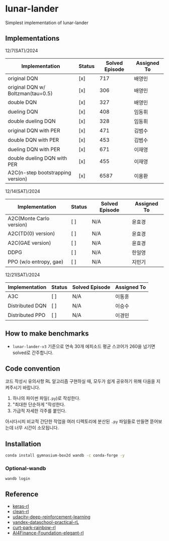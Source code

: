 # lunar-lander

Simplest implementation of lunar-lander

## Implementations

12/7(SAT)/2024

| Implementation                   | Status | Solved Episode | Assigned To |
|----------------------------------|--------|----------------|-------------|
| original DQN                     | [x]    | 717            | 배영민        |
| original DQN w/ Boltzman(tau=0.5)| [x]    | 306            | 배영민        |
| double DQN                       | [x]    | 327            | 배영민        |
| dueling DQN                      | [x]    | 408            | 임동휘        |
| double dueling DQN               | [x]    | 328            | 임동휘        |
| original DQN with PER            | [x]    | 471            | 김범수        |
| double DQN with PER              | [x]    | 453            | 김범수        |
| dueling DQN with PER             | [x]    | 671            | 이재영        |
| double dueling DQN with PER      | [x]    | 455            | 이재영        |
| A2C(n-step bootstrapping version)| [x]    | 6587           | 이용환        |

12/14(SAT)/2024

| Implementation                  | Status | Solved Episode | Assigned To |
|---------------------------------|--------|----------------|-------------|
| A2C(Monte Carlo version)        | [ ]    | N/A            | 윤효경        |
| A2C(TD(0) version)              | [ ]    | N/A            | 윤효경        |
| A2C(GAE version)                | [ ]    | N/A            | 윤효경        |
| DDPG                            | [ ]    | N/A            | 한일영        |
| PPO (w/o entropy, gae)          | [ ]    | N/A            | 지민기        |

12/21(SAT)/2024

| Implementation                  | Status | Solved Episode | Assigned To |
|---------------------------------|--------|----------------|-------------|
| A3C                             | [ ]    | N/A            | 이동훈      |
| Distributed DQN                 | [ ]    | N/A            | 이승수      |
| Distributed PPO                 | [ ]    | N/A            | 이경민      |

## How to make benchmarks

- `lunar-lander-v3` 기준으로 연속 30개 에피소드 평균 스코어가 260을 넘기면 solved로 간주합니다.

## Code convention

코드 작성시 유의사항
RL 알고리즘 구현하실 때, 모두가 쉽게 공유하기 위해 다음을 지켜주시기 바랍니다.

1. 하나의 파이썬 파일(`.py`)로 작성한다.
2. "최대한 단순하게 "작성한다.
3. 가급적 자세한 각주를 붙인다.

아시다시피 비교적 간단한 작업을 여러 디렉토리에 분산된 `.py` 파일들로 만들면 뜯어보는데 너무 시간이 소모됩니다. 

## Installation

```bash
conda install gymnasium-box2d wandb -c conda-forge -y
```

### Optional-wandb

```
wandb login
```

## Reference

- [keras-rl](https://github.com/keras-rl/keras-rl)
- [clean-rl](https://github.com/vwxyzjn/cleanrl)
- [udacity-deep-reinforcement-learning](https://github.com/udacity/deep-reinforcement-learning)
- [yandex-dataschool-practical-rL](https://github.com/yandexdataschool/Practical_RL)
- [curt-park-rainbow-rl](https://github.com/Curt-Park/rainbow-is-all-you-need)
- [AI4Finance-Foundation-elegant-rl](https://github.com/AI4Finance-Foundation/ElegantRL)